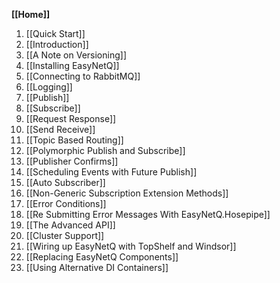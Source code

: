 **[[Home]]**

1. [[Quick Start]]
1. [[Introduction]]
1. [[A Note on Versioning]]
1. [[Installing EasyNetQ]]
1. [[Connecting to RabbitMQ]]
1. [[Logging]]
1. [[Publish]]
1. [[Subscribe]]
1. [[Request Response]]
1. [[Send Receive]]
1. [[Topic Based Routing]]
1. [[Polymorphic Publish and Subscribe]]
1. [[Publisher Confirms]]
1. [[Scheduling Events with Future Publish]]
1. [[Auto Subscriber]]
1. [[Non-Generic Subscription Extension Methods]]
1. [[Error Conditions]]
1. [[Re Submitting Error Messages With EasyNetQ.Hosepipe]]
1. [[The Advanced API]]
1. [[Cluster Support]]
1. [[Wiring up EasyNetQ with TopShelf and Windsor]]
1. [[Replacing EasyNetQ Components]]
1. [[Using Alternative DI Containers]]